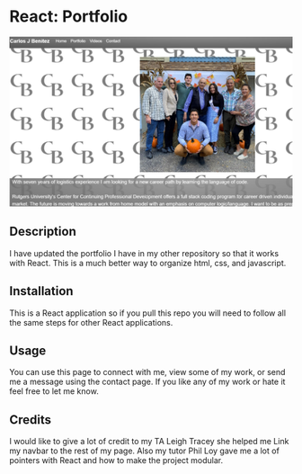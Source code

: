 # React: Portfolio

![](pageScreenshot.jpg)

## Description 

I have updated the portfolio I have in my other repository so that it works with React. This is a much better way to organize html, css, and javascript.

## Installation

This is a React application so if you pull this repo you will need to follow all the same steps for other React applications.

## Usage 

You can use this page to connect with me, view some of my work, or send me a message using the contact page. If you like any of my work or hate it feel free to let me know.

## Credits

I would like to give a lot of credit to my TA Leigh Tracey she helped me Link my navbar to the rest of my page. Also my tutor Phil Loy gave me a lot of pointers with React and how to make the project modular.

